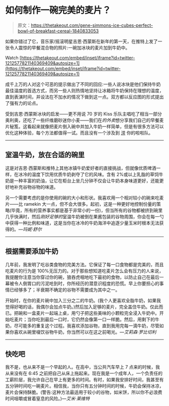# 如何制作一碗完美的麦片？

> 原文：<https://thetakeout.com/gene-simmons-ice-cubes-perfect-bowl-of-breakfast-cereal-1840833053>

如果你错过了它，音乐家/摇滚明星吉恩·西蒙斯在新年的第一天，在推特上发了一张令人震惊的早餐混合物的照片:一碗加冰块的麦片加到牛奶中。

Watch [https://thetakeout.com/embed/inset/iframe?id=twitter-1212577821140369409&autosize=1](https://thetakeout.com/embed/inset/iframe?id=twitter-1212577821140369409&autosize=1) 

成千上万的人对这个可恶的提示做出了不同的回应:一些人说冰块是他们保持牛奶最佳温度的首选方式，而另一些人则热情地坚持让冰箱将牛奶保持在理想的温度，直到表演时间，并设法在不加水的情况下做到这一点。双方都以反应图的形式提出了强有力的论点。

受到吉恩·西蒙斯冰块的启发——更不用说 70 岁的 Kiss 乐队主唱吃了相当一部分奥利奥，还吃了一些纤维磨砂迷你小麦——我们在*的外卖*想分享我们自己的早餐麦片秘笈。这看起来就像把麦片倒入碗中并加入牛奶一样简单，但是有很多方法可以优化这种体验，每个方法都值得一试。而且没有一个涉及到 [涝](https://thetakeout.com/eating-cereal-with-water-reddit-unpopular-opinion-1833973588) 你的啦啦队。

* * *

## 室温牛奶，放在合适的碗里

这是对吉恩·西蒙斯和推特上其他冰镇牛奶爱好者的直接挑战，但就像优质啤酒一样，在冰冷的温度下饮用优质牛奶剥夺了它的风味。含有 2%或以上乳脂的草饲牛奶是一种丰富的奶油，让它在柜台上坐几分钟不仅会让牛奶本身味道更好，还能更好地补充谷物谷物的味道。

另一个需要考虑的是你使用的碗的大小和形状。我喜欢用一个相对较小的碗来吃麦片——比 ramekin 大一点，但不会大很多。起初，这是一种更好地控制份量的策略(毕竟，所有的营养事实都是基于非常小的一份)，但当所有的谷物都被挤到碗里几乎快满时，然后*刚好足够的*室温牛奶被倒在果酱包装的谷物周围，你会在每一勺中获得一种比例和味道，这是当你在冰冷的牛奶海洋中追逐少量玉米时根本无法获得的。*—玛妮·舒尔*

* * *

## 根据需要添加牛奶

几年前，我发明了吃谷类食物的完美方法。它保证了每一口食物都是完美的，而且吃麦片的行为是 100%无压力的。对于那些想知道吃麦片怎么会有压力的人来说，我提醒你注意当你穿过你的碗，狼吞虎咽地吃下最初的食物，以防止自己在最后一幕被令人倒胃口的污泥呛到时，你所经历的潜意识程度的恐慌。早上你要担心的事情已经够多了；半衰期不确定的谷物不需要成为其中之一。

开始时，在你的麦片碗中加入三分之二的牛奶。(我个人更喜欢全脂牛奶，如果我觉得好喝的话，我偶尔会加点牛奶。)然后加入足够的麦片，完全盖住牛奶。仅此而已。把碗和一盒麦片一起端上桌，用勺子把这些美味的小颗粒完全浸入牛奶中。开始吃麦片；当你吃到最后一口时，它仍然会像第一口一样脆。然后，用剩下的牛奶，尽可能多的重复这个过程。我喜欢添加谷物，直到我用完每一滴牛奶，尽管如果你喜欢从碗里啜饮谷物牛奶，你当然可以在这之前喝光。*—艾莉森·罗比切利*

* * *

## **快吃吧**

我不是，也从来不是一个早起的人。在高中，当公共汽车早上 7 点来的时候，我从来没有在 6:45 之前把自己从床上拖起来。现在我是一个成年人，一个负责任的工薪阶层，我允许自己在早上有更多的时间。有时，如果我安排好时间，我甚至有五分钟时间吃一碗麦片。相信我，当你只有五分钟时间的时候，牛奶会保持冰凉，麦片会保持酥脆。(警告:这种方法最适用于较小的谷物，如米饼，所以你不必浪费时间咀嚼或冒着窒息的风险。)*—艾米·莱维特*
